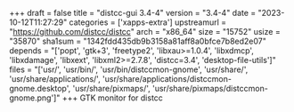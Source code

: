 +++
draft = false
title = "distcc-gui 3.4-4"
version = "3.4-4"
date = "2023-10-12T11:27:29"
categories = ['xapps-extra']
upstreamurl = "https://github.com/distcc/distcc"
arch = "x86_64"
size = "15752"
usize = "35870"
sha1sum = "1342fdd435db9b3158a81aff8a0bfce7b8ed2e07"
depends = "['popt', 'gtk+3', 'freetype2', 'libxau>=1.0.4', 'libxdmcp', 'libxdamage', 'libxext', 'libxml2>=2.7.8', 'distcc=3.4', 'desktop-file-utils']"
files = "['usr/', 'usr/bin/', 'usr/bin/distccmon-gnome', 'usr/share/', 'usr/share/applications/', 'usr/share/applications/distccmon-gnome.desktop', 'usr/share/pixmaps/', 'usr/share/pixmaps/distccmon-gnome.png']"
+++
GTK monitor for distcc